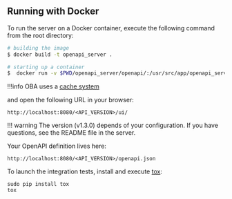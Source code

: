 

## Running with Docker

To run the server on a Docker container, execute the following command from the root directory:

```bash
# building the image
$ docker build -t openapi_server .

# starting up a container
$  docker run -v $PWD/openapi_server/openapi/:/usr/src/app/openapi_server/openapi/ <docker_image>
```

!!!info
    OBA uses a [cache system](cached.md)

and open the following URL in your browser:


```
http://localhost:8080/<API_VERSION>/ui/
```

!!! warning
    The version (v1.3.0) depends of your configuration. If you have questions, see the README file in the server.



Your OpenAPI definition lives here:

```
http://localhost:8080/<API_VERSION>/openapi.json
```

To launch the integration tests, install and execute [tox](https://pypi.org/project/tox/):
```
sudo pip install tox
tox
```

